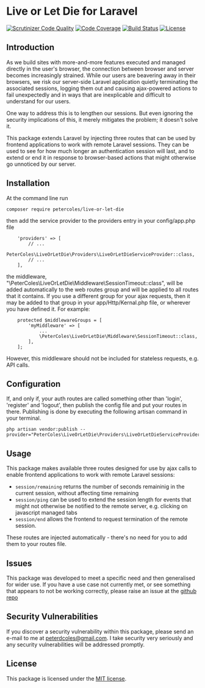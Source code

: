 # Live or Let Die for Laravel

[![Scrutinizer Code Quality](https://scrutinizer-ci.com/g/petercoles/Live-Or-Let-Die/badges/quality-score.png?b=master)](https://scrutinizer-ci.com/g/petercoles/Live-Or-Let-Die/?branch=master)
[![Code Coverage](https://scrutinizer-ci.com/g/petercoles/Live-Or-Let-Die/badges/coverage.png?b=master)](https://scrutinizer-ci.com/g/petercoles/Live-Or-Let-Die/?branch=master)
[![Build Status](https://travis-ci.org/petercoles/Live-Or-Let-Die.svg?branch=master)](https://travis-ci.org/petercoles/Live-Or-Let-Die)
[![License](http://img.shields.io/:license-mit-blue.svg)](http://doge.mit-license.org)

## Introduction

As we build sites with more-and-more features executed and managed directly in the user's browser, the connection between browser and server becomes increasingly strained. While our users are beavering away in their browsers, we risk our server-side Laravel application quietly terminating the associated sessions, logging them out and causing ajax-powered actions to fail unexpectedly and in ways that are inexplicable and difficult to understand for our users.

One way to address this is to lengthen our sessions. But even ignoring the security implications of this, it merely mitigates the problem; it doesn't solve it.

This package extends Laravel by injecting three routes that can be used by frontend applications to work with remote Laravel sessions. They can be used to see for how much longer an authentication session will last, and to extend or end it in response to browser-based actions that might otherwise go unnoticed by our server.

## Installation

At the command line run

```
composer require petercoles/live-or-let-die
```

then add the service provider to the providers entry in your config/app.php file

```
    'providers' => [
        // ...
        PeterColes\LiveOrLetDie\Providers\LiveOrLetDieServiceProvider::class,
        // ...
    ],
```

the middleware, "\PeterColes\LiveOrLetDie\Middleware\SessionTimeout::class", will be added automatically to the web routes group and will be applied to all routes that it contains. If you use a different group for your ajax requests, then it may be added to that group in your app/Http/Kernal.php file, or wherever you have defined it. For example:

```
    protected $middlewareGroups = [
        'myMiddleware' => [
            ...
            \PeterColes\LiveOrLetDie\Middleware\SessionTimeout::class,
        ],
    ];
```
However, this middleware should not be included for stateless requests, e.g. API calls.

## Configuration

If, and only if, your auth routes are called something other than 'login', 'register' and 'logout', then publish the config file and put your routes in there. Publishing is done by executing the following artisan command in your terminal.

```
php artisan vendor:publish --provider="PeterColes\LiveOrLetDie\Providers\LiveOrLetDieServiceProvider"
```

## Usage

This package makes available three routes designed for use by ajax calls to enable frontend applications to work with remote Laravel sessions:
+ `session/remaining` returns the number of seconds remaininig in the current session, without affecting time remaining
+ `session/ping` can be used to extend the session length for events that might not otherwise be notified to the remote server, e.g. clicking on javascript managed tabs
+ `session/end` allows the frontend to request termination of the remote session.

These routes are injected automatically - there's no need for you to add them to your routes file.

## Issues

This package was developed to meet a specific need and then generalised for wider use. If you have a use case not currently met, or see something that appears to not be working correctly, please raise an issue at the [github repo](https://github.com/petercoles/Live-Or-Let-Die/issues)

## Security Vulnerabilities

If you discover a security vulnerability within this package, please send an e-mail to me at peterdcoles@gmail.com. I take security very seriously and any security vulnerabilities will be addressed promptly.

## License

This package is licensed under the [MIT license](http://opensource.org/licenses/MIT).
